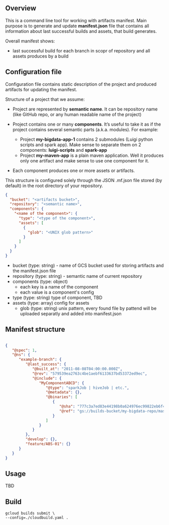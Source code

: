 ## Overview

This is a command line tool for working with artifacts manifest.
Main purpose is to generate and update **manifest.json** file that contains all information
about last successful builds and assets, that build generates.

Overall manifest shows:
- last successful build for each branch in scopr of repository and all assets produces by a build

## Configuration file

Configuration file contains static description of the project and produced artifacts for updating the manifest.


Structure of a project that we assume:
 - Project are represented by **semantic name**.
   It can be repository name (like GitHub repo, or any human readable name of the project)

- Project contains one or many **components**. It’s useful to take it as if the project
  contains several semantic parts (a.k.a. modules). For example:
  - Project **my-bigdata-app-1** contains 2 submodules (Luigi python scripts and spark app).
    Make sense to separate them on 2 components: **luigi-scripts** and **spark-app**
  - Project **my-maven-app** is a plain maven application. Well it produces only one artifact and make
    sense to use one component for it.

- Each component produces one or more assets or artifacts.


This structure is configured solely through the JSON .mf.json file stored (by default) in the root directory of your repository.

```json
{
  "bucket": "<artifacts bucket>",
  "repository": "<semantic name>",
  "components": {
    "<name of the component>": {
      "type": "<type of the component>",
      "assets": [
        {
          "glob": "<UNIX glob pattern>"
        }
      ]
    }
  }
}

```

- bucket (type: string) - name of GCS bucket used for storing artifacts and the manifest.json file
- repository (type: string) - semantic name of current repository
- components (type: object)
    - each key is a name of the component
    - each value is a component's config
- type (type: string) type of component, TBD
- assets (type: array) config for assets
  - glob (type: string) unix pattern, every found file by pattend will be uploaded separatly and added into manifest.json



## Manifest structure



```json

{
   "@spec": 1,
   "@ns": {
      "example-branch": {
         "@last_success": {
            "@built_at": "2011-08-08T04:00:00.000Z",
            "@rev": "579539ea2763c4be1aebf6133637bd53372ed9ec",
            "@include": {
               "MyComponentABCD": {
                  "@type": "sparkJob | hiveJob | etc.",
                  "@metadata": {},
                  "@binaries": [
                     {
                        "@sha": "777c3a7ed83e44198b0a624976ec99822eb6f4a44bf1513eafbc7c13997cd86c",
                        "@ref": "gs://builds-bucket/my-bigdata-repo/master/579539e/spark/app.jar"
                     }
                  ]
               }
            }
         },
         "develop": {},
         "feature/ABS-01": {}
      }
   }
}

```

## Usage

TBD


## Build

```
gcloud builds submit \
--config=./cloudbuild.yaml .
```
